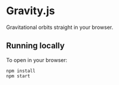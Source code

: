 # Gravity.js

Gravitational orbits straight in your browser.

## Running locally

To open in your browser:

```
npm install
npm start
```
